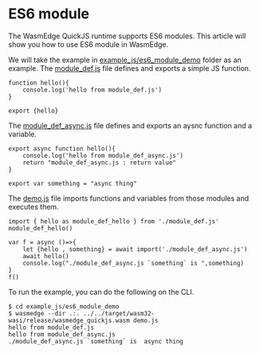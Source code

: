 # ES6 module

The WasmEdge QuickJS runtime supports ES6 modules. This article will show you how to use ES6 module in WasmEdge.

We will take the example in [example_js/es6_module_demo](https://github.com/second-state/wasmedge-quickjs/tree/main/example_js/es6_module_demo) folder as an example. The [module_def.js](https://github.com/second-state/wasmedge-quickjs/blob/main/example_js/es6_module_demo/module_def.js) file defines and exports a simple JS function.

```
function hello(){
    console.log('hello from module_def.js')
}

export {hello}
```

The [module_def_async.js](https://github.com/second-state/wasmedge-quickjs/blob/main/example_js/es6_module_demo/module_def_async.js) file defines and exports an aysnc function and a variable.

```
export async function hello(){
    console.log('hello from module_def_async.js')
    return "module_def_async.js : return value"
}

export var something = "async thing"
```

The [demo.js](https://github.com/second-state/wasmedge-quickjs/blob/main/example_js/es6_module_demo/demo.js) file imports functions and variables from those modules and executes them.

```
import { hello as module_def_hello } from './module_def.js'
module_def_hello()

var f = async ()=>{
    let {hello , something} = await import('./module_def_async.js')
    await hello()
    console.log("./module_def_async.js `something` is ",something)
}
f()
```

To run the example, you can do the following on the CLI.

```
$ cd example_js/es6_module_demo
$ wasmedge --dir .:. ../../target/wasm32-wasi/release/wasmedge_quickjs.wasm demo.js
hello from module_def.js
hello from module_def_async.js
./module_def_async.js `something` is  async thing
```
